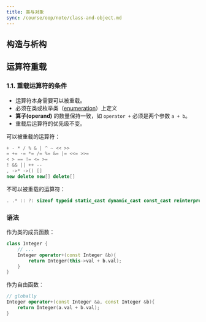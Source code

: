 ```yaml
---
title: 类与对象
sync: /course/oop/note/class-and-object.md
---
```


## 构造与析构

## 运算符重载

### 1.1. 重载运算符的条件

- 运算符本身需要可以被重载。
- 必须在类或枚举类（[enumeration](https://learn.microsoft.com/en-us/cpp/cpp/enumerations-cpp?view=msvc-170)）上定义
- **算子(operand)** 的数量保持一致，如 `operator +` 必须是两个参数 `a + b`。
- 重载后运算符的优先级不变。

可以被重载的运算符：

```cpp
+ - * / % & | ^ ~ << >>
= += -= *= /= %= &= |= <<= >>=
< > == != <= >=
! && || ++ --
, ->* ->() []
new delete new[] delete[]
```

不可以被重载的运算符：

```cpp
. .* :: ?: sizeof typeid static_cast dynamic_cast const_cast reinterpret_cast
```

### 语法

作为类的成员函数：

```cpp
class Integer {
    // ...
	Integer operator+(const Integer &b){
	    return Integer(this->val + b.val);
	}
}
```

作为自由函数：

```cpp
// globally
Integer operator+(const Integer &a, const Integer &b){
    return Integer(a.val + b.val);
}
```

